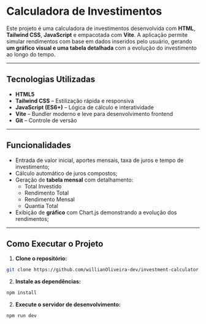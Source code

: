 # Calculadora de Investimentos

Este projeto é uma calculadora de investimentos desenvolvida com **HTML**, **Tailwind CSS**, **JavaScript** e empacotada com **Vite**. A aplicação permite simular rendimentos com base em dados inseridos pelo usuário, gerando **um gráfico visual e uma tabela detalhada** com a evolução do investimento ao longo do tempo.

---

## Tecnologias Utilizadas

- **HTML5**
- **Tailwind CSS** – Estilização rápida e responsiva
- **JavaScript (ES6+)** – Lógica de cálculo e interatividade
- **Vite** – Bundler moderno e leve para desenvolvimento frontend
- **Git** – Controle de versão

---

##  Funcionalidades

- Entrada de valor inicial, aportes mensais, taxa de juros e tempo de investimento;
- Cálculo automático de juros compostos;
- Geração de **tabela mensal** com detalhamento:
  - Total Investido
  - Rendimento Total
  - Rendimento Mensal
  - Quantia Total
- Exibição de **gráfico** com Chart.js demonstrando a evolução dos rendimentos;

---

## Como Executar o Projeto

1. **Clone o repositório:**
```bash
git clone https://github.com/willianOliveira-dev/investment-calculator.git
```
2. **Instale as dependências:**
```bash
npm install
```
2. **Execute o servidor de desenvolvimento:**
```bash
npm run dev
```